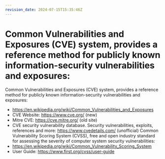 ```yaml
---
revision_date: 2024-07-15T15:35:46Z
---
```

# Common Vulnerabilities and Exposures (CVE) system, provides a reference method for publicly known information-security vulnerabilities and exposures:
Common Vulnerabilities and Exposures (CVE) system, provides a reference method for publicly known information-security vulnerabilities and exposures:
* https://en.wikipedia.org/wiki/Common_Vulnerabilities_and_Exposures
* CVE Website: https://www.cve.org/ (new)
* Mitre CVE: https://cve.mitre.org/ (old site)
* CVE security vulnerability database. Security vulnerabilities, exploits, references and more: https://www.cvedetails.com/ (unofficial)
Common Vulnerability Scoring System (CVSS), free and open industry standard for assessing the severity of computer system security vulnerabilities:
* https://en.wikipedia.org/wiki/Common_Vulnerability_Scoring_System
* User Guide: https://www.first.org/cvss/user-guide